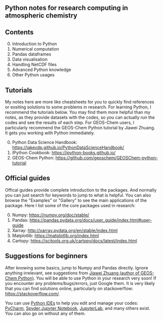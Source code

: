 ## Python notes for research computing in atmospheric chemistry

## Contents
0. Introduction to Python
1. Numerical computation
2. Pandas dataframes
3. Data visualisation
4. Handling NetCDF files
5. Advanced Python knowledge
6. Other Python usages

## Tutorials
My notes here are more like cheatsheets for you to quickly find references or exsiting solutions to some problems in research. For learning Python, I recommend the tutorials below. You may find them more helpful than my notes, as they provide datasets with the codes, so you can actually run the codes and see the results of each step. For GEOS-Chem users, I particularly recommend the GEOS-Chem Python tutorial by Jiawei Zhuang. It gets you working with Python immediately.

0. Python Data Science Handbook: https://jakevdp.github.io/PythonDataScienceHandbook/
1. IPython Cookbook: https://ipython-books.github.io/
2. GEOS-Chem Python: https://github.com/geoschem/GEOSChem-python-tutorial

## Official guides 
Offical guides provide complete introduction to the packages. And normally you can just search for keywords to jump to what is helpful. You can also browse the "Examples" or "Gallery" to see the main applications of the package. Here I list some of the core packages used in research:

0. Numpy: https://numpy.org/doc/stable/
1. Pandas: https://pandas.pydata.org/docs/user_guide/index.html#user-guide
2. Xarray: http://xarray.pydata.org/en/stable/index.html
3. Matplotlib: https://matplotlib.org/index.html
4. Cartopy: https://scitools.org.uk/cartopy/docs/latest/index.html 

## Suggestions for beginners
After knowing some basics, jump to Numpy and Pandas directly. Ignore anything irrelevant, see suggestions from [Jiawei Zhuang (author of GEOS-Chem Python)](https://github.com/geoschem/GEOSChem-python-tutorial#how-to-learn-python). You will be able to use Python in your research very soon! If you encounter any problems/bugs/errors, just Google them. It is very likely that you can find solutions online, particularly on stackoverflow: https://stackoverflow.com/.

You can use [Python IDEs](https://en.wikipedia.org/wiki/Integrated_development_environment) to help you edit and manage your codes: [PyCharm](https://www.jetbrains.com/pycharm/), [Spyder](https://www.spyder-ide.org/),[Jupyter Notebook](https://jupyter.org/), [JupyterLab](https://jupyter.org/), and many others exist. You can also go on without any of them.

